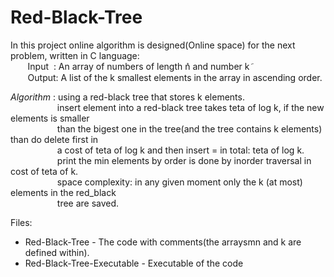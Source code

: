 # Red-Black-Tree

In this project online algorithm is designed(Online space) for the next problem, written in C language:\
&nbsp;&nbsp;&nbsp;&nbsp;&nbsp;&nbsp;&nbsp;Input &nbsp;: An array of numbers of length ݊n and number k݇\
&nbsp;&nbsp;&nbsp;&nbsp;&nbsp;&nbsp;&nbsp;Output: A list of the k smallest elements in the array in ascending order.
 
_Algorithm_ : using a red-black tree that stores k elements.\
&nbsp;&nbsp;&nbsp;&nbsp;&nbsp;&nbsp;&nbsp;&nbsp;&nbsp;&nbsp;&nbsp;&nbsp;&nbsp;&nbsp;&nbsp;&nbsp;&nbsp;&nbsp;&nbsp;insert element into a red-black tree takes teta of log k, if the new elements is smaller\
&nbsp;&nbsp;&nbsp;&nbsp;&nbsp;&nbsp;&nbsp;&nbsp;&nbsp;&nbsp;&nbsp;&nbsp;&nbsp;&nbsp;&nbsp;&nbsp;&nbsp;&nbsp;&nbsp;than the bigest one in the tree(and the tree contains k elements) than do delete first in\
&nbsp;&nbsp;&nbsp;&nbsp;&nbsp;&nbsp;&nbsp;&nbsp;&nbsp;&nbsp;&nbsp;&nbsp;&nbsp;&nbsp;&nbsp;&nbsp;&nbsp;&nbsp;&nbsp;a cost of teta of log k and then insert = in total: teta of log k.\
&nbsp;&nbsp;&nbsp;&nbsp;&nbsp;&nbsp;&nbsp;&nbsp;&nbsp;&nbsp;&nbsp;&nbsp;&nbsp;&nbsp;&nbsp;&nbsp;&nbsp;&nbsp;&nbsp;print the min elements by order is done by inorder traversal in cost of teta of k.\
&nbsp;&nbsp;&nbsp;&nbsp;&nbsp;&nbsp;&nbsp;&nbsp;&nbsp;&nbsp;&nbsp;&nbsp;&nbsp;&nbsp;&nbsp;&nbsp;&nbsp;&nbsp;&nbsp;space complexity: in any given moment only the k (at most) elements in the red_black\
&nbsp;&nbsp;&nbsp;&nbsp;&nbsp;&nbsp;&nbsp;&nbsp;&nbsp;&nbsp;&nbsp;&nbsp;&nbsp;&nbsp;&nbsp;&nbsp;&nbsp;&nbsp;&nbsp;tree are saved.


Files:
- Red-Black-Tree             - The code with comments(the arraysmn and k are defined within).
- Red-Black-Tree-Executable  - Executable of the code

